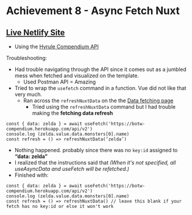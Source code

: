 # Achievement 8 - Async Fetch Nuxt 
## [Live Netlify Site](https://extraordinary-sunshine-e41cf0.netlify.app/)
 - Using the [Hyrule Compendium API](https://gadhagod.github.io/Hyrule-Compendium-API/#/) 

Troubleshooting:
 - Had trouble navigating through the API since it comes out as a jumbled mess when fetched and visualized on the template.
    - Used Postman API = Amazing
 - Tried to wrap the `usefetch` command in a function. Vue did not like that very much.
    - Ran across the `refreshNuxtData` on the the [Data fetching page](https://v3.nuxtjs.org/docs/usage/data-fetching/#useasyncdata)
      - Tried using the `refreshNuxtData` command but I had trouble making the **fetching data refresh** 
```
const { data: zelda } = await useFetch('https://botw-compendium.herokuapp.com/api/v2')
console.log (zelda.value.data.monsters[0].name)
const refresh = () => refreshNuxtData(‘zelda’)
```

  - Nothing happened. probably since there was no `key:id` assigned to **“data: zelda”**
  - I realized that the instructions said that *(When it's not specified, all useAsyncData and useFetch will be refetched.)*
  - Finished with:
```
const { data: zelda } = await useFetch('https://botw-compendium.herokuapp.com/api/v2')
console.log (zelda.value.data.monsters[0].name)
const refresh = () => refreshNuxtData() // leave this blank if your fetch has no key:id or else it won't work
```

